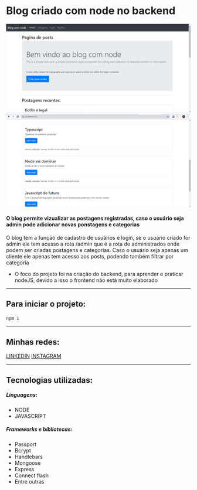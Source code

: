 # Blog criado com node no backend

![Foto1](https://github.com/ThiagoFelippi/Blog/blob/master/foto1.png)
![Foto2](https://github.com/ThiagoFelippi/Blog/blob/master/foto2.png)

#### O blog permite vizualizar as postagens registradas, caso o usuário seja admin pode adicionar novas ponstagens e categorias

O blog tem a função de cadastro de usuários e login, se o usuário criado for admin ele tem acesso a rota /admin que é a rota de administrados onde podem ser criadas postagens e categorias.
Caso o usuário seja apenas um cliente ele apenas tem acesso aos posts, podendo também filtrar por categoria
* O foco do projeto foi na criação do backend, para aprender e praticar nodeJS, devido a isso o frontend não está muito elaborado

---

## Para iniciar o projeto:
~~~javascript
npm i
~~~

---

## Minhas redes:
[LINKEDIN](https://www.linkedin.com/in/thiago-crespo-felippi/)
[INSTAGRAM](https://www.instagram.com/thiago_felippi1/?hl=pt-br)

---

## Tecnologias utilizadas:
##### Linguagens:
* NODE
* JAVASCRIPT
##### Frameworks e bibliotecas:
* Passport
* Bcrypt
* Handlebars
* Mongoose
* Express
* Connect flash
* Entre outras

